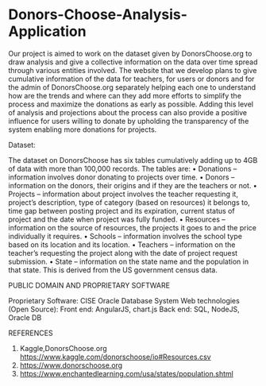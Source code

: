 # Donors-Choose-Analysis-Application
Our project is aimed to work on the dataset given by DonorsChoose.org to draw analysis and give a collective information on the data over time spread through various entities involved. The website that we develop plans to give cumulative information of the data for teachers, for users or donors and for the admin of DonorsChoose.org separately helping each one to understand how are the trends and where can they add more efforts to simplify the process and maximize the donations as early as possible. Adding this level of analysis and projections about the process can also provide a positive influence for users willing to donate by upholding the transparency of the system enabling more donations for projects.

Dataset:

The dataset on DonorsChoose has six tables cumulatively adding up to 4GB of data with more than 100,000 records. The tables are:
•	Donations – information involves donor donating to projects over time.
•	Donors – information on the donors, their origins and if they are the teachers or not.
•	Projects – information about project involves the teacher requesting it, project’s description, type of category (based on resources) it belongs to, time gap between posting project and its expiration, current status of project and the date when project was fully funded.
•	Resources – information on the source of resources, the projects it goes to and the price individually it requires.
•	Schools – information involves the school type based on its location and its location.
•	Teachers – information on the teacher’s requesting the project along with the date of project request submission.
•	State – information on the state name and the population in that state. This is derived from the US government census data.

PUBLIC DOMAIN AND PROPRIETARY SOFTWARE 

Proprietary Software: CISE Oracle Database System
Web technologies (Open Source):
Front end: AngularJS, chart.js
Back end: SQL, NodeJS, Oracle DB



REFERENCES

1)	Kaggle,DonorsChoose.org https://www.kaggle.com/donorschoose/io#Resources.csv
2)	https://www.donorschoose.org
3)	https://www.enchantedlearning.com/usa/states/population.shtml

